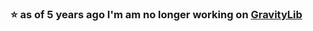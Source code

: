 ### ⭐ as of 5 years ago I'm am no longer working on [GravityLib](https://github.com/Magicalbananapi/GravityLib)
